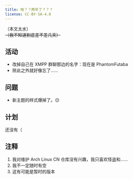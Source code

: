 ```yaml
---
title: 啥？？两年了？？？
license: CC-BY-SA-4.0
---
```


（本文太水）  
~~（我不知道到底差不差几天）~~

## 活动

* 改掉自己在 XMPP 群聊那边的名字：现在是 PhantomFutaba
* 除此之外就好像忘了……

## 问题

* 新主题的样式爆掉了。😔

## 计划

还没有（

## 注释

1. 我对维护 Arch Linux CN 仓库没有兴趣，我只喜欢怪盗和……
2. 我不一定随时有空
3. 这有可能是暂时的版本
